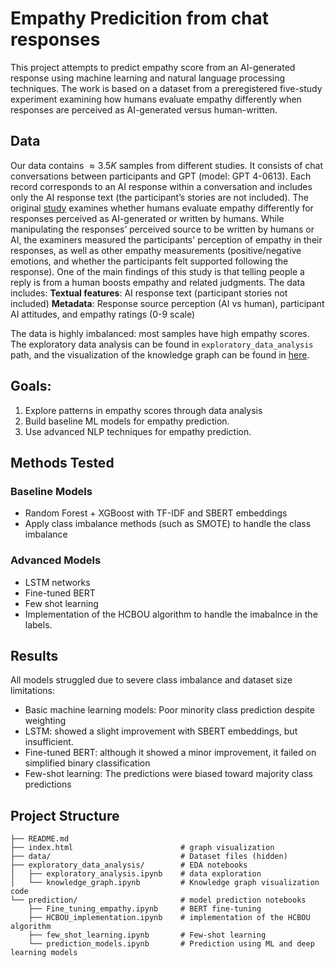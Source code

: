 # Empathy Predicition from chat responses

This project attempts to predict empathy score from an AI-generated response using machine learning and natural language processing techniques. The work is based on a dataset from a preregistered five-study experiment examining how humans evaluate empathy differently when responses are perceived as AI-generated versus human-written.


## Data
Our data contains $\approx 3.5K$ samples from different studies.  It consists of chat conversations between participants and GPT (model: GPT 4-0613). Each record corresponds to an AI response within a conversation and includes only the AI response text (the participant’s stories are not included).
The original [study](https://doi.org/10.1038/s41562-025-02247-w) examines whether humans evaluate empathy differently for responses perceived as AI-generated or written by humans. While manipulating the responses’ perceived source to be written by humans or AI,
the examiners measured the participants' perception of empathy in their responses, as well as other empathy measurements (positive/negative emotions, and whether the participants felt supported following the response). One of the main findings of this study is that telling people a reply is from a human boosts empathy and related judgments. 
The data includes:
**Textual features**: AI response text (participant stories not included)
**Metadata**: Response source perception (AI vs human), participant AI attitudes, and empathy ratings (0-9 scale)

The data is highly imbalanced: most samples have high empathy scores.
The exploratory data analysis can be found in `exploratory_data_analysis` path, and the visualization of the knowledge graph can be found in [here](https://morbea.github.io/EmpathyPrediction/).

## Goals:

1. Explore patterns in empathy scores through data analysis
2. Build baseline ML models for empathy prediction.
3. Use advanced NLP techniques for empathy prediction.


## Methods Tested

### Baseline Models
- Random Forest + XGBoost with TF-IDF and SBERT embeddings
- Apply class imbalance methods (such as SMOTE) to handle the class imbalance

### Advanced Models
- LSTM networks
- Fine-tuned BERT
- Few shot learning
- Implementation of the HCBOU algorithm to handle the imabalnce in the labels.


## Results

All models struggled due to severe class imbalance and dataset size limitations:
- Basic machine learning models: Poor minority class prediction despite weighting
- LSTM: showed a slight improvement with SBERT embeddings, but insufficient.
- Fine-tuned BERT: although it showed a minor improvement, it failed on simplified binary classification
- Few-shot learning: The predictions were biased toward majority class predictions

## Project Structure

```
├── README.md                           
├── index.html                        # graph visualization
├── data/                             # Dataset files (hidden)
├── exploratory_data_analysis/        # EDA notebooks
│   ├── exploratory_analysis.ipynb    # data exploration
│   └── knowledge_graph.ipynb         # Knowledge graph visualization code
└── prediction/                       # model prediction notebooks
    ├── Fine_tuning_empathy.ipynb     # BERT fine-tuning
    ├── HCBOU_implementation.ipynb    # implementation of the HCBOU algorithm
    ├── few_shot_learning.ipynb       # Few-shot learning
    └── prediction_models.ipynb       # Prediction using ML and deep learning models
```